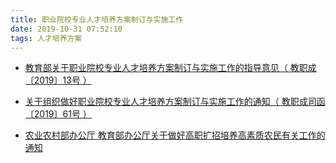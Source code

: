 ```yaml
---
title: 职业院校专业人才培养方案制订与实施工作
date: 2019-10-31 07:52:10
tags: 人才培养方案
---
```


- [教育部关于职业院校专业人才培养方案制订与实施工作的指导意见（ 教职成〔2019〕13号 ）]( http://www.moe.gov.cn/srcsite/A07/moe_953/201906/t20190618_386287.html?from=timeline )

- [关于组织做好职业院校专业人才培养方案制订与实施工作的通知（ 教职成司函〔2019〕61号 ）](http://www.moe.gov.cn/s78/A07/A07_gggs/A07_sjhj/201906/t20190618_386346.html)

- [农业农村部办公厅 教育部办公厅关于做好高职扩招培养高素质农民有关工作的通知](http://www.moe.gov.cn/jyb_xwfb/xw_zt/moe_357/jyzt_2019n/2019_zt19/zhengce/201909/t20190906_397977.html)
